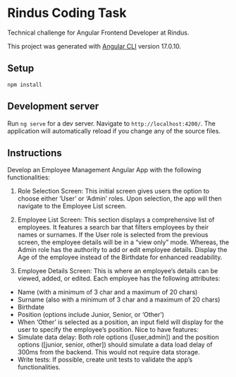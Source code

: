 # Rindus Coding Task

Technical challenge for Angular Frontend Developer at Rindus.

This project was generated with [Angular CLI](https://github.com/angular/angular-cli) version 17.0.10.

## Setup

```
npm install
```

## Development server

Run `ng serve` for a dev server. Navigate to `http://localhost:4200/`. The application will automatically reload if you change any of the source files.

## Instructions

Develop an Employee Management Angular App with the following functionalities:

1. Role Selection Screen: This initial screen gives users the option to choose either ‘User’ or ‘Admin’ roles. Upon selection, the app will then navigate to the Employee List screen.

2. Employee List Screen: This section displays a comprehensive list of employees. It features a search bar that filters employees by their names or surnames. If the User role is selected from the previous screen, the employee details will be in a “view only” mode. Whereas, the Admin role has the authority to add or edit employee details. Display the Age of the employee instead of the Birthdate for enhanced readability.

3. Employee Details Screen: This is where an employee’s details can be viewed, added, or edited. Each employee has the following attributes:

- Name (with a minimum of 3 char and a maximum of 20 chars)
- Surname (also with a minimum of 3 char and a maximum of 20 chars)
- Birthdate
- Position (options include Junior, Senior, or ‘Other’)
- When ‘Other’ is selected as a position, an input field will display for the user to specify the employee’s position.
Nice to have features:
- Simulate data delay: Both role options ([user,admin]) and the position options ([junior, senior, other]) should simulate a data load delay of 300ms from the backend. This would not require data storage.
- Write tests: If possible, create unit tests to validate the app’s functionalities.
